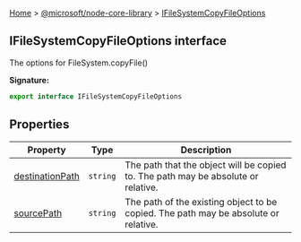 [Home](./index) &gt; [@microsoft/node-core-library](./node-core-library.md) &gt; [IFileSystemCopyFileOptions](./node-core-library.ifilesystemcopyfileoptions.md)

## IFileSystemCopyFileOptions interface

The options for FileSystem.copyFile()

<b>Signature:</b>

```typescript
export interface IFileSystemCopyFileOptions 
```

## Properties

|  Property | Type | Description |
|  --- | --- | --- |
|  [destinationPath](./node-core-library.ifilesystemcopyfileoptions.destinationpath.md) | `string` | The path that the object will be copied to. The path may be absolute or relative. |
|  [sourcePath](./node-core-library.ifilesystemcopyfileoptions.sourcepath.md) | `string` | The path of the existing object to be copied. The path may be absolute or relative. |

